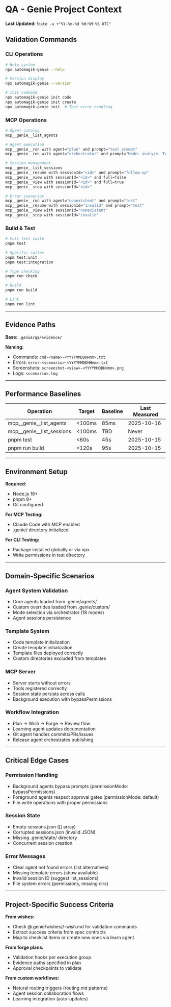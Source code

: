 # QA - Genie Project Context
**Last Updated:** !`date -u +"%Y-%m-%d %H:%M:%S UTC"`
## Validation Commands

### CLI Operations
```bash
# Help system
npx automagik-genie --help

# Version display
npx automagik-genie --version

# Init command
npx automagik-genie init code
npx automagik-genie init create
npx automagik-genie init  # Test error handling
```

### MCP Operations
```bash
# Agent catalog
mcp__genie__list_agents

# Agent execution
mcp__genie__run with agent="plan" and prompt="test prompt"
mcp__genie__run with agent="orchestrator" and prompt="Mode: analyze. Test."

# Session management
mcp__genie__list_sessions
mcp__genie__resume with sessionId="<id>" and prompt="follow-up"
mcp__genie__view with sessionId="<id>" and full=false
mcp__genie__view with sessionId="<id>" and full=true
mcp__genie__stop with sessionId="<id>"

# Error scenarios
mcp__genie__run with agent="nonexistent" and prompt="test"
mcp__genie__resume with sessionId="invalid" and prompt="test"
mcp__genie__view with sessionId="nonexistent"
mcp__genie__stop with sessionId="invalid"
```

### Build & Test
```bash
# Full test suite
pnpm test

# Specific suites
pnpm test:unit
pnpm test:integration

# Type checking
pnpm run check

# Build
pnpm run build

# Lint
pnpm run lint
```

---

## Evidence Paths

**Base:** `.genie/qa/evidence/`

**Naming:**
- Commands: `cmd-<name>-<YYYYMMDDHHmm>.txt`
- Errors: `error-<scenario>-<YYYYMMDDHHmm>.txt`
- Screenshots: `screenshot-<view>-<YYYYMMDDHHmm>.png`
- Logs: `<scenario>.log`

---

## Performance Baselines

| Operation | Target | Baseline | Last Measured |
|-----------|--------|----------|---------------|
| mcp__genie__list_agents | <100ms | 85ms | 2025-10-16 |
| mcp__genie__list_sessions | <100ms | TBD | Never |
| pnpm test | <60s | 45s | 2025-10-15 |
| pnpm run build | <120s | 95s | 2025-10-15 |

---

## Environment Setup

**Required:**
- Node.js 18+
- pnpm 8+
- Git configured

**For MCP Testing:**
- Claude Code with MCP enabled
- .genie/ directory initialized

**For CLI Testing:**
- Package installed globally or via npx
- Write permissions in test directory

---

## Domain-Specific Scenarios

### Agent System Validation
- Core agents loaded from .genie/agents/
- Custom overrides loaded from .genie/custom/
- Mode selection via orchestrator (18 modes)
- Agent sessions persistence

### Template System
- Code template initialization
- Create template initialization
- Template files deployed correctly
- Custom directories excluded from templates

### MCP Server
- Server starts without errors
- Tools registered correctly
- Session state persists across calls
- Background execution with bypassPermissions

### Workflow Integration
- Plan → Wish → Forge → Review flow
- Learning agent updates documentation
- Git agent handles commits/PRs/issues
- Release agent orchestrates publishing

---

## Critical Edge Cases

### Permission Handling
- Background agents bypass prompts (permissionMode: bypassPermissions)
- Foreground agents respect approval gates (permissionMode: default)
- File write operations with proper permissions

### Session State
- Empty sessions.json ([] array)
- Corrupted sessions.json (invalid JSON)
- Missing .genie/state/ directory
- Concurrent session creation

### Error Messages
- Clear agent not found errors (list alternatives)
- Missing template errors (show available)
- Invalid session ID (suggest list_sessions)
- File system errors (permissions, missing dirs)

---

## Project-Specific Success Criteria

**From wishes:**
- Check @.genie/wishes/<slug>/<slug>-wish.md for validation commands
- Extract success criteria from spec contracts
- Map to checklist items or create new ones via learn agent

**From forge plans:**
- Validation hooks per execution group
- Evidence paths specified in plan
- Approval checkpoints to validate

**From custom workflows:**
- Natural routing triggers (routing.md patterns)
- Agent session collaboration flows
- Learning integration (auto-updates)
